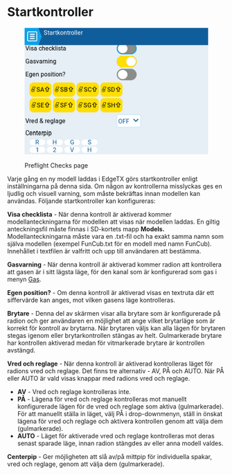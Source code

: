 # Startkontroller

<figure><img src="../../../../.gitbook/assets/preflightchecks.png" alt=""><figcaption><p>Preflight Checks page</p></figcaption></figure>

Varje gång en ny modell laddas i EdgeTX görs startkontroller enligt inställningarna på denna sida. Om någon av kontrollerna misslyckas ges en ljudlig och visuell varning, som måste bekräftas innan modellen kan användas. Följande startkontroller kan konfigureras:

**Visa checklista** - När denna kontroll är aktiverad kommer modellanteckningarna för modellen att visas när modellen laddas. En giltig anteckningsfil måste finnas i SD-kortets mapp **Models.** Modellanteckningarna måste vara en .txt-fil och ha exakt samma namn som själva modellen (exempel FunCub.txt för en modell med namn FunCub). Innehållet i textfilen är valfritt och upp till användaren att bestämma.

**Gasvarning** - När denna kontroll är aktiverad kommer radion att kontrollera att gasen är i sitt lägsta läge, för den kanal som är konfigurerad som gas i menyn [Gas](throttle.md).

**Egen position?** - Om denna kontroll är aktiverad visas en textruta där ett siffervärde kan anges, mot vilken gasens läge kontrolleras.

**Brytare** - Denna del av skärmen visar alla brytare som är konfigurerade på radion och ger användaren en möjlighet att ange vilket brytarläge som är korrekt för kontroll av brytarna. När brytaren väljs kan alla lägen för brytaren stegas igenom eller brytarkontrollen stängas av helt. Gulmarkerade brytare har kontrollen aktiverad medan för vitmarkerade brytare är kontrollen avstängd.

**Vred och reglage** - När denna kontroll är aktiverad kontrolleras läget för radions vred och reglage. Det finns tre alternativ - AV, PÅ och AUTO. När PÅ eller AUTO är vald visas knappar med radions vred och reglage.

* **AV** - Vred och reglage kontrolleras inte.
* **PÅ** - Lägena för vred och reglage kontrolleras mot manuellt konfigurerade lägen för de vred och reglage som aktiva (gulmarkerade). För att manuellt ställa in läget, välj PÅ i drop-downmenyn, ställ in önskat lägena för vred och reglage och aktivera kontrollen genom att välja dem (gulmarkerade).
* **AUTO** - Läget för aktiverade vred och reglage kontrolleras mot deras senast sparade läge, innan radion stängdes av eller anna modell valdes.

**Centerpip** - Ger möjligheten att slå av/på mittpip för individuella spakar, vred och reglage, genom att välja dem (gulmarkerade).
